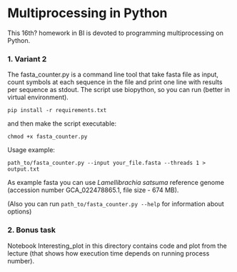 # Multiprocessing in Python

This 16th? homework in BI is devoted to programming multiprocessing on Python.

### 1. Variant 2
The fasta_counter.py is a command line tool that take fasta file as input, count symbols at each sequence in the file and print one line with results per sequence as stdout.
The script use biopython, so you can run (better in virtual environment).
```commandline
pip install -r requirements.txt
```
and then make the script executable:
```commandline
chmod +x fasta_counter.py
```

Usage example:

```commandline
path_to/fasta_counter.py --input your_file.fasta --threads 1 > output.txt
```

As example fasta you can use *Lamellibrachia satsuma* reference genome (accession number GCA_022478865.1, file size - 674 MB).

(Also you can run `path_to/fasta_counter.py --help` for information about options)

### 2. Bonus task

Notebook Interesting_plot in this directory contains code and plot from the lecture (that shows how execution time depends on running process number).